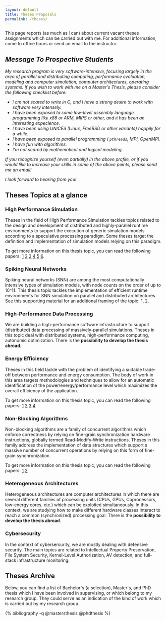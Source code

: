 ```yaml
---
layout: default
title: Theses Proposals
permalink: /theses/
---
```


This page reports (as much as I can) about current vacant theses assignments which can be carried out with me. For additional information, come to office hours or send an email to the instructor.

## *Message To Prospective Students*

*My research program is very software-intensive, focusing largely in the area of parallel and distributing computing, performance evaluation, modeling and computer simulation, computer architectures, operating systems. If you wish to work with me on a Master's Thesis, please consider the following checklist before:*

* *I am not scared to write in C, and I have a strong desire to work with software very intensely.* 
* *I have been exposed to some low-level assembly language programming like x86 or ARM, MIPS or other, and it has been an interesting expecience.*
* *I have been using UNICES (Linux, FreeBSD or other variants) happily for a while.*
* *I have been exposed to parallel programming ( `pthreads`, MPI, OpenMP).*
* *I have fun with algorithms.*
* *I'm not scared by mathematical and logical modeling.*

*If you recognize yourself (even partially) in the above profile, or if you would like to increase your skills in some of the above points, please send me an email!*

*I look forward to hearing from you!*


## Theses Topics at a glance

### High Performance Simulation

Theses in the field of High Performance Simulation tackles topics related to the design and development of distributed and highly-parallel runtime environments to support the execution of generic simulation models according to a speculative processing paradigm. Some theses target the definition and implementation of simulation models relying on this paradigm.

To get more information on this thesis topic, you can read the following papers:
[1](timewarp1.pdf)
[2](timewarp2.pdf)
[3](timewarp3.pdf)
[4](timewarp4.pdf)
[5](timewarp5.pdf)
[6](timewarp6.pdf).

### Spiking Neural Networks

Spiking neural networks (SNN) are among the most computationally intensive types of simulation models, with node counts on the order of up to 10^11. This thesis topic tackles the implementation of efficient runtime environments for SNN simulation on parallel and distributed architectures. See this supporting material for an additional framing of the topic: [1](timewarp7.pdf), [2](timewarp8.pdf).

### High-Performance Data Processing

We are building a high-performance software infrastructure to support (distributed) data processing of massively-parallel simulations. Theses in this topic deal with distributed systems, high-performance computing, autonomic optimization. There is the **possibility to develop the thesis abroad**.

### Energy Efficiency

Theses in this field tackle with the problem of identifying a suitable trade-off between performance and energy consumption. The body of work in this area targets methodologies and techniques to allow for an automatic identification of the power/energy/performance level which maximizes the overall efficiency of the application.

To get more information on this thesis topic, you can read the following papers:
[1](energy0.pdf)
[2](energy1.pdf)
[3](energy2.pdf)
[4](energy3.pdf).

### Non-Blocking Algorithms

Non-blocking algorithms are a family of concurrent algorithms which enforce correctness by relying on fine-grain synchronization hardware instructions, globally termed Read-Modify-Write instructions. Theses in this family address the implementation of data structures which support a massive number of concurrent operations by relying on this form of fine-grain synchronization.

To get more information on this thesis topic, you can read the following papers:
[1](waitfree1.pdf)
[2](waitfree2.pdf)

### Heterogeneous Architectures

Heterogeneous architectures are computer architectures in which there are several different families of processing units (CPUs, GPUs, Coprocessors, low-energy cores, etc.) which can be exploited simultaneously. In this context, we are studying how to make different hardware classes interact to reach a common (synchronized) processing goal. There is the **possibility to develop the thesis abroad**.


### Cybersecurity

In the context of cybersercurity, we are mostly dealing with defensive security. The main topics are related to Intellectual Property Preservation, File System Security, Kernel-Level Authorization, AV detection, and full-stack infrastructure monitoring.



## Theses Archive

Below, you can find a list of Bachelor's (a selection), Master's, and PhD thesis which I have been involved in supervising, or which belong to my research group. They could serve as an indication of the kind of work which is carried out by my research group.

{% bibliography -q @mastersthesis @phdthesis %}

